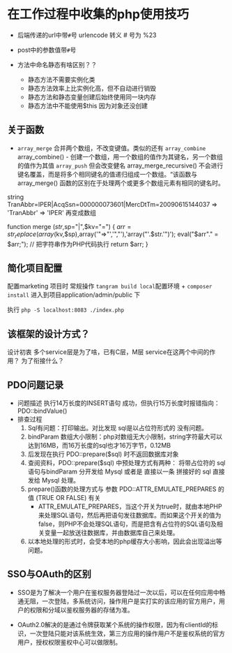 
# 在工作过程中收集的php使用技巧

* 后端传递的url中带`#`号
    urlencode
    转义 # 号为 %23
* post中的参数值带`#`号

* 方法中命名静态有啥区别？？

    * 静态方法不需要实例化类
    * 静态方法效率上比实例化高，但不自动进行销毁
    * 静态方法和静态变量创建后始终使用同一块内存
    * 静态方法中不能使用$this 因为对象还没创建

## 关于函数
* `array_merge` 合并两个数组，不改变键值。类似的还有
`array_combine` array_combine() - 创建一个数组，用一个数组的值作为其键名，另一个数组的值作为其值
`array_push` 但会改变健名
array_merge_recursive() 不会进行键名覆盖，而是将多个相同键名的值递归组成一个数组。“该函数与 array_merge() 函数的区别在于处理两个或更多个数组元素有相同的键名时。

string TranAbbr=IPER|AcqSsn=000000073601|MercDtTm=20090615144037
        => 'TranAbbr' => 'IPER' 
再变成数组

function merge ($str,$sp="|",$kv="=")
{
    $arr = str_replace(array($kv,$sp),array('"=>"','","'),'array("'.$str.'")');
    eval("\$arr"." = $arr;");   // 把字符串作为PHP代码执行
    return $arr;
}


## 简化项目配置

配置marketing 项目时 
常规操作 `tangram build local`配置环境  +  `composer install` 
进入到项目application/admin/public 下

执行 `php -S localhost:8083 ./index.php `  

## 该框架的设计方式？

设计初衷
多个service层是为了啥，已有C层，M层  service在这两个中间的作用？ 为了衔接什么？



## PDO问题记录

* 问题描述 执行14万长度的INSERT语句 成功，但执行15万长度时报错指向：PDO::bindValue()
* 排查过程
    1. Sql有问题：打印输出。对比发现 sql是以占位符形式的 没有问题。
    2. bindParam 数组大小限制：php对数组无大小限制，string字符最大可以达到16MB，而16万长度的sql也才16万字节，0.12MB
    3. 后发现在执行 PDO::prepare($sql) 时不返回数据库对象
    4. 查阅资料，PDO::prepare($sql) 中预处理方式有两种： 将带占位符的 sql语句与bindParam 分开发给 Mysql
    或者是 直接以一条 拼接好的 sql 直接发给 Mysql 处理。
    5. prepare()函数的处理方式与 参数 PDO::ATTR_EMULATE_PREPARES 的值 (TRUE OR FALSE) 有关
       * ATTR_EMULATE_PREPARES，当这个开关为true时，就由本地PHP来处理SQL语句，然后再把语句发往数据库。而如果这个开关的值为false，则PHP不会处理SQL语句，而是把含有占位符的SQL语句及相关变量一起放送往数据库，并由数据库自己来处理。
    6. 以本地处理的形式时，会受本地的php缓存大小影响，因此会出现溢出等问题。
                            

## SSO与OAuth的区别

* SSO是为了解决一个用户在鉴权服务器登陆过一次以后，可以在任何应用中畅通无阻，一次登陆，多系统访问，操作用户是实打实的该应用的官方用户，用户的权限和分域以鉴权服务器的存储为准。

* OAuth2.0解决的是通过令牌获取某个系统的操作权限，因为有clientId的标识，一次登陆只能对该系统生效，第三方应用的操作用户不是鉴权系统的官方用户，授权权限鉴权中心可以做限制。


